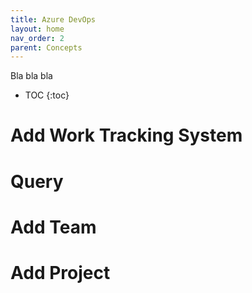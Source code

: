 ```yaml
---
title: Azure DevOps
layout: home
nav_order: 2
parent: Concepts
---
```


Bla bla bla

- TOC
{:toc}

# Add Work Tracking System

# Query

# Add Team

# Add Project